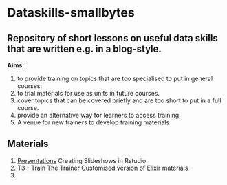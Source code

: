 # Dataskills-smallbytes

## Repository of short lessons on useful data skills that are written e.g. in a blog-style.   

__Aims:__    
1. to provide training on topics that are too specialised to put in general courses.
2. to trial materials for use as units in future courses.
3. cover topics that can be covered briefly and are too short to put in a full course.
4. provide an alternative way for learners to access training.
5. A venue for new trainers to develop training materials

## Materials
1. [Presentations](presentations/Create_presentations_in_R.md/) Creating Slideshows in Rstudio
2. [T3 - Train The Trainer](BTF-T3/TrainTheTrainer.md) Customised version of Elixir materials
3. 

